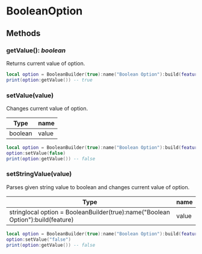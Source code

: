 # BooleanOption

## Methods

### getValue(): _boolean_

Returns current value of option.

```lua
local option = BooleanBuilder(true):name("Boolean Option"):build(feature)
print(option:getValue()) -- true
```

### setValue(value)

Changes current value of option.

| Type    | name  |
| ------- | ----- |
| boolean | value |

```lua
local option = BooleanBuilder(true):name("Boolean Option"):build(feature)
option:setValue(false)
print(option:getValue()) -- false
```

### setStringValue(value)

Parses given string value to boolean and changes current value of option.

| Type                                                                            | name  |
| ------------------------------------------------------------------------------- | ----- |
| stringlocal option = BooleanBuilder(true):name("Boolean Option"):build(feature) | value |

```lua
local option = BooleanBuilder(true):name("Boolean Option"):build(feature)
option:setValue("false")
print(option:getValue()) -- false
```
